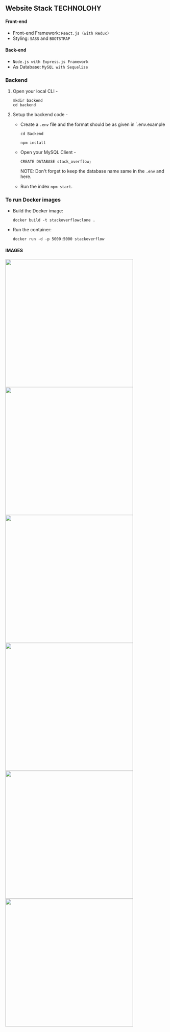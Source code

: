 ## Website Stack TECHNOLOHY 

#### Front-end

- Front-end Framework: `React.js (with Redux)`
- Styling: `SASS` and `BOOTSTRAP`

#### Back-end

-  `Node.js with Express.js Framework`
- As Database: `MySQL with Sequelize`

### Backend 
1. Open your local CLI -

   ```
   mkdir backend
   cd backend
   ```

2. Setup the backend code -

   - Create a `.env` file and the format should be as given in `.env.example
     ```
     cd Backend

     npm install
     ```

   - Open your MySQL Client -

     ```
     CREATE DATABASE stack_overflow;
     ```
     NOTE: Don't forget to keep the database name same in the `.env` and here.

   - Run the index `npm start`.
   
   
### To run  Docker images

- Build the Docker image:
  ```
  docker build -t stackoverflowclone .
  ```
- Run the container:
  ```
  docker run -d -p 5000:5000 stackoverflow
  ```

#### IMAGES

<img src="/images/1.png" width=400px /><img src="/images/2.png" width=400px />
<img src="/images/3.png" width=400px /><img src="/images/4.png" width=400px />
<img src="/images/5.png" width=400px /><img src="/images/6.png" width=400px />

